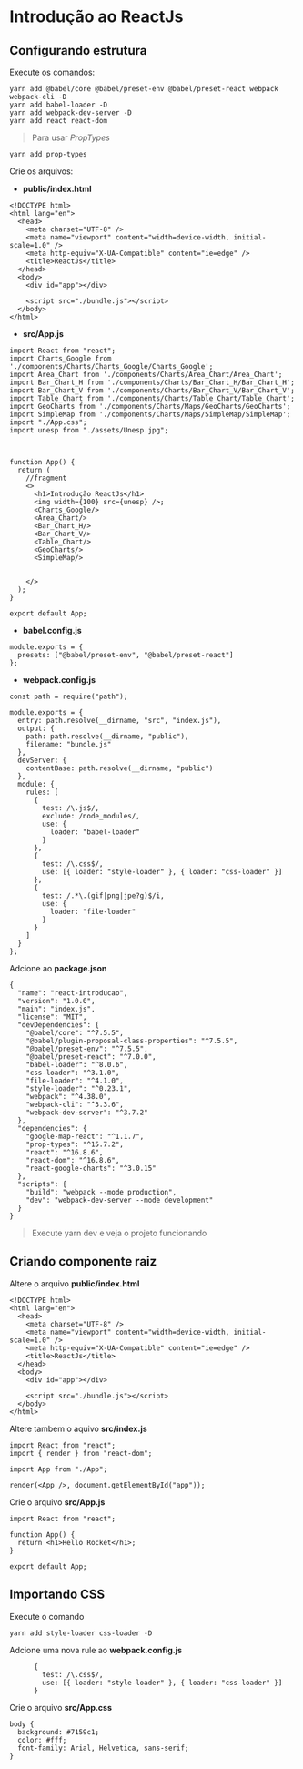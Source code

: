 # Introdução ao ReactJs

## Configurando estrutura

Execute os comandos:

```
yarn add @babel/core @babel/preset-env @babel/preset-react webpack webpack-cli -D
yarn add babel-loader -D
yarn add webpack-dev-server -D
yarn add react react-dom
```

> Para usar _PropTypes_

```
yarn add prop-types
```

Crie os arquivos:

- **public/index.html**

```
<!DOCTYPE html>
<html lang="en">
  <head>
    <meta charset="UTF-8" />
    <meta name="viewport" content="width=device-width, initial-scale=1.0" />
    <meta http-equiv="X-UA-Compatible" content="ie=edge" />
    <title>ReactJs</title>
  </head>
  <body>
    <div id="app"></div>

    <script src="./bundle.js"></script>
  </body>
</html>
```

- **src/App.js**

```
import React from "react";
import Charts_Google from './components/Charts/Charts_Google/Charts_Google';
import Area_Chart from './components/Charts/Area_Chart/Area_Chart';
import Bar_Chart_H from './components/Charts/Bar_Chart_H/Bar_Chart_H';
import Bar_Chart_V from './components/Charts/Bar_Chart_V/Bar_Chart_V';
import Table_Chart from './components/Charts/Table_Chart/Table_Chart';
import GeoCharts from './components/Charts/Maps/GeoCharts/GeoCharts';
import SimpleMap from './components/Charts/Maps/SimpleMap/SimpleMap';
import "./App.css";
import unesp from "./assets/Unesp.jpg";



function App() {
  return (
    //fragment
    <>
      <h1>Introdução ReactJs</h1>
      <img width={100} src={unesp} />;
      <Charts_Google/>
      <Area_Chart/>
      <Bar_Chart_H/>
      <Bar_Chart_V/>
      <Table_Chart/>
      <GeoCharts/>
      <SimpleMap/>
      
      
    </>
  );
}

export default App;
```

- **babel.config.js**

```
module.exports = {
  presets: ["@babel/preset-env", "@babel/preset-react"]
};
```

- **webpack.config.js**

```
const path = require("path");

module.exports = {
  entry: path.resolve(__dirname, "src", "index.js"),
  output: {
    path: path.resolve(__dirname, "public"),
    filename: "bundle.js"
  },
  devServer: {
    contentBase: path.resolve(__dirname, "public")
  },
  module: {
    rules: [
      {
        test: /\.js$/,
        exclude: /node_modules/,
        use: {
          loader: "babel-loader"
        }
      },
      {
        test: /\.css$/,
        use: [{ loader: "style-loader" }, { loader: "css-loader" }]
      },
      {
        test: /.*\.(gif|png|jpe?g)$/i,
        use: {
          loader: "file-loader"
        }
      }
    ]
  }
};
```

Adcione ao **package.json**

```
{
  "name": "react-introducao",
  "version": "1.0.0",
  "main": "index.js",
  "license": "MIT",
  "devDependencies": {
    "@babel/core": "^7.5.5",
    "@babel/plugin-proposal-class-properties": "^7.5.5",
    "@babel/preset-env": "^7.5.5",
    "@babel/preset-react": "^7.0.0",
    "babel-loader": "^8.0.6",
    "css-loader": "^3.1.0",
    "file-loader": "^4.1.0",
    "style-loader": "^0.23.1",
    "webpack": "^4.38.0",
    "webpack-cli": "^3.3.6",
    "webpack-dev-server": "^3.7.2"
  },
  "dependencies": {
    "google-map-react": "^1.1.7",
    "prop-types": "^15.7.2",
    "react": "^16.8.6",
    "react-dom": "^16.8.6",
    "react-google-charts": "^3.0.15"
  },
  "scripts": {
    "build": "webpack --mode production",
    "dev": "webpack-dev-server --mode development"
  }
}
```

> Execute yarn dev e veja o projeto funcionando

## Criando componente raiz

Altere o arquivo **public/index.html**

```
<!DOCTYPE html>
<html lang="en">
  <head>
    <meta charset="UTF-8" />
    <meta name="viewport" content="width=device-width, initial-scale=1.0" />
    <meta http-equiv="X-UA-Compatible" content="ie=edge" />
    <title>ReactJs</title>
  </head>
  <body>
    <div id="app"></div>

    <script src="./bundle.js"></script>
  </body>
</html>
```

Altere tambem o aquivo **src/index.js**

```
import React from "react";
import { render } from "react-dom";

import App from "./App";

render(<App />, document.getElementById("app"));
```

Crie o arquivo **src/App.js**

```
import React from "react";

function App() {
  return <h1>Hello Rocket</h1>;
}

export default App;
```

## Importando CSS

Execute o comando

```
yarn add style-loader css-loader -D
```

Adcione uma nova rule ao **webpack.config.js**

```
      {
        test: /\.css$/,
        use: [{ loader: "style-loader" }, { loader: "css-loader" }]
      }
```

Crie o arquivo **src/App.css**

```
body {
  background: #7159c1;
  color: #fff;
  font-family: Arial, Helvetica, sans-serif;
}
```


